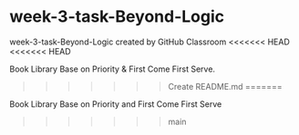 # week-3-task-Beyond-Logic
week-3-task-Beyond-Logic created by GitHub Classroom
<<<<<<< HEAD
<<<<<<< HEAD

Book Library Base on Priority & First Come First Serve.
>>>>>>> Create README.md
=======

Book Library Base on Priority and First Come First Serve
>>>>>>> main
